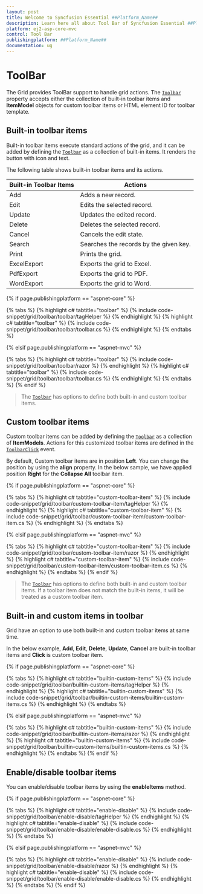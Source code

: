 ```yaml
---
layout: post
title: Welcome to Syncfusion Essential ##Platform_Name##
description: Learn here all about Tool Bar of Syncfusion Essential ##Platform_Name## widgets based on HTML5 and jQuery.
platform: ej2-asp-core-mvc
control: Tool Bar
publishingplatform: ##Platform_Name##
documentation: ug
---
```



# ToolBar

The Grid provides ToolBar support to handle grid actions. The [`Toolbar`](https://help.syncfusion.com/cr/aspnetcore-js2/Syncfusion.EJ2.Grids.Grid.html#Syncfusion_EJ2_Grids_Grid_Toolbar)
property accepts either the collection of built-in toolbar items and **ItemModel** objects for custom toolbar items or HTML element ID for toolbar template.

## Built-in toolbar items

Built-in toolbar items execute standard actions of the grid, and it can be added by defining the [`Toolbar`](https://help.syncfusion.com/cr/aspnetcore-js2/Syncfusion.EJ2.Grids.Grid.html#Syncfusion_EJ2_Grids_Grid_Toolbar)
as a collection of built-in items. It renders the button with icon and text.

The following table shows built-in toolbar items and its actions.

| Built-in Toolbar Items | Actions |
|------------------------|---------|
| Add | Adds a new record.|
| Edit | Edits the selected record.|
| Update | Updates the edited record.|
| Delete | Deletes the selected record.|
| Cancel | Cancels the edit state.|
| Search | Searches the records by the given key.|
| Print | Prints the grid.|
| ExcelExport | Exports the grid to Excel.|
| PdfExport | Exports the grid to PDF.|
| WordExport | Exports the grid to Word.|

{% if page.publishingplatform == "aspnet-core" %}

{% tabs %}
{% highlight c# tabtitle="toolbar" %}
{% include code-snippet/grid/toolbar/toolbar/tagHelper %}
{% endhighlight %}
{% highlight c# tabtitle="toolbar" %}
{% include code-snippet/grid/toolbar/toolbar/toolbar.cs %}
{% endhighlight %}
{% endtabs %}

{% elsif page.publishingplatform == "aspnet-mvc" %}

{% tabs %}
{% highlight c# tabtitle="toolbar" %}
{% include code-snippet/grid/toolbar/toolbar/razor %}
{% endhighlight %}
{% highlight c# tabtitle="toolbar" %}
{% include code-snippet/grid/toolbar/toolbar/toolbar.cs %}
{% endhighlight %}
{% endtabs %}
{% endif %}



> The [`Toolbar`](https://help.syncfusion.com/cr/aspnetcore-js2/Syncfusion.EJ2.Grids.Grid.html#Syncfusion_EJ2_Grids_Grid_Toolbar) has options to define both built-in and custom toolbar items.

## Custom toolbar items

Custom toolbar items can be added by defining the [`Toolbar`](https://help.syncfusion.com/cr/aspnetcore-js2/Syncfusion.EJ2.Grids.Grid.html#Syncfusion_EJ2_Grids_Grid_Toolbar) as a collection of
**ItemModels**.
Actions for this customized toolbar items are defined in the [`ToolbarClick`](https://help.syncfusion.com/cr/aspnetcore-js2/Syncfusion.EJ2.Grids.Grid.html#Syncfusion_EJ2_Grids_Grid_ToolbarClick) event.

By default, Custom toolbar items are in position **Left**. You can change the position by using the **align** property. In the below sample, we have applied position **Right** for the **Collapse All** toolbar item.

{% if page.publishingplatform == "aspnet-core" %}

{% tabs %}
{% highlight c# tabtitle="custom-toolbar-item" %}
{% include code-snippet/grid/toolbar/custom-toolbar-item/tagHelper %}
{% endhighlight %}
{% highlight c# tabtitle="custom-toolbar-item" %}
{% include code-snippet/grid/toolbar/custom-toolbar-item/custom-toolbar-item.cs %}
{% endhighlight %}
{% endtabs %}

{% elsif page.publishingplatform == "aspnet-mvc" %}

{% tabs %}
{% highlight c# tabtitle="custom-toolbar-item" %}
{% include code-snippet/grid/toolbar/custom-toolbar-item/razor %}
{% endhighlight %}
{% highlight c# tabtitle="custom-toolbar-item" %}
{% include code-snippet/grid/toolbar/custom-toolbar-item/custom-toolbar-item.cs %}
{% endhighlight %}
{% endtabs %}
{% endif %}



> The [`Toolbar`](https://help.syncfusion.com/cr/aspnetcore-js2/Syncfusion.EJ2.Grids.Grid.html#Syncfusion_EJ2_Grids_Grid_Toolbar) has options to define both built-in and custom toolbar items.
> If a toolbar item does not match the built-in items, it will be treated as a custom toolbar item.

## Built-in and custom items in toolbar

Grid have an option to use both built-in and custom toolbar items at same time.

In the below example, **Add**, **Edit**, **Delete**, **Update**, **Cancel** are built-in toolbar items and **Click** is custom toolbar item.

{% if page.publishingplatform == "aspnet-core" %}

{% tabs %}
{% highlight c# tabtitle="builtin-custom-items" %}
{% include code-snippet/grid/toolbar/builtin-custom-items/tagHelper %}
{% endhighlight %}
{% highlight c# tabtitle="builtin-custom-items" %}
{% include code-snippet/grid/toolbar/builtin-custom-items/builtin-custom-items.cs %}
{% endhighlight %}
{% endtabs %}

{% elsif page.publishingplatform == "aspnet-mvc" %}

{% tabs %}
{% highlight c# tabtitle="builtin-custom-items" %}
{% include code-snippet/grid/toolbar/builtin-custom-items/razor %}
{% endhighlight %}
{% highlight c# tabtitle="builtin-custom-items" %}
{% include code-snippet/grid/toolbar/builtin-custom-items/builtin-custom-items.cs %}
{% endhighlight %}
{% endtabs %}
{% endif %}



## Enable/disable toolbar items

You can enable/disable toolbar items by using the **enableItems** method.

{% if page.publishingplatform == "aspnet-core" %}

{% tabs %}
{% highlight c# tabtitle="enable-disable" %}
{% include code-snippet/grid/toolbar/enable-disable/tagHelper %}
{% endhighlight %}
{% highlight c# tabtitle="enable-disable" %}
{% include code-snippet/grid/toolbar/enable-disable/enable-disable.cs %}
{% endhighlight %}
{% endtabs %}

{% elsif page.publishingplatform == "aspnet-mvc" %}

{% tabs %}
{% highlight c# tabtitle="enable-disable" %}
{% include code-snippet/grid/toolbar/enable-disable/razor %}
{% endhighlight %}
{% highlight c# tabtitle="enable-disable" %}
{% include code-snippet/grid/toolbar/enable-disable/enable-disable.cs %}
{% endhighlight %}
{% endtabs %}
{% endif %}


